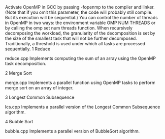 
Activate OpenMP in GCC by passing -fopenmp to the compiler and linker. (Note that if you omit this parameter, the code will probably still compile. But its execution will be sequential.)
You can control the number of threads in OpenMP in two ways: the environment variable OMP NUM THREADS or by calling the omp set num threads function.
When recursively decomposing the workload, the granularity of the decomposition is set by the size of the smallest task that will not be further decomposed. Traditionally, a threshold is used under which all tasks are processed sequentially.
1 Reduce

reduce.cpp Implements computing the sum of an array using the OpenMP task decomposition.

2 Merge Sort

merge.cpp Implements a parallel function using OpenMP tasks to perform merge sort on an array of integer.

3 Longest Common Subsequence

lcs.cpp Implements a parallel version of the Longest Common Subsequence algorithm. 

4 Bubble Sort

bubble.cpp Implements a parallel version of BubbleSort algorithm.
